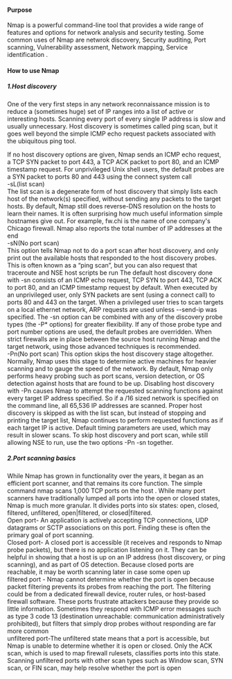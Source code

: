 <h4> Purpose</h4>

Nmap is a powerful command-line tool that provides a wide range of features and options for network analysis and security testing.
Some common uses of Nmap are netwrok discovery, Security auditing, Port scanning, Vulnerability assessment, Network mapping, Service identification .
<h4> How to use Nmap </h4>
<h5>1.Host discovery </h5>
One of the very first steps in any network reconnaissance mission is to reduce a (sometimes huge) set of IP ranges into a list of active or interesting hosts. Scanning every port of every single IP address is slow and usually unnecessary.
Host discovery is sometimes called ping scan, but it goes well beyond the simple ICMP echo request packets associated with the ubiquitous ping tool.

If no host discovery options are given, Nmap sends an ICMP echo request, a TCP SYN packet to port 443, a TCP ACK packet to port 80, and an ICMP timestamp request.
For unprivileged Unix shell users, the default probes are a SYN packet to ports 80 and 443 using the connect system call
<br>
<bold>-sL(list scan)<bold>
<br>
The list scan is a degenerate form of host discovery that simply lists each host of the network(s) specified, without sending any packets to the target hosts. By default, Nmap still does reverse-DNS resolution on the hosts to learn their names. It is often surprising how much useful information simple hostnames give out. For example, fw.chi is the name of one company's Chicago firewall. Nmap also reports the total number of IP addresses at the end
<br>
-sN(No port scan)
<br>
This option tells Nmap not to do a port scan after host discovery, and only print out the available hosts that responded to the host discovery probes. This is often known as a “ping scan”, but you can also request that traceroute and NSE host scripts be run
The default host discovery done with -sn consists of an ICMP echo request, TCP SYN to port 443, TCP ACK to port 80, and an ICMP timestamp request by default. When executed by an unprivileged user, only SYN packets are sent (using a connect call) to ports 80 and 443 on the target. When a privileged user tries to scan targets on a local ethernet network, ARP requests are used unless --send-ip was specified. The -sn option can be combined with any of the discovery probe types (the -P* options) for greater flexibility. If any of those probe type and port number options are used, the default probes are overridden. When strict firewalls are in place between the source host running Nmap and the target network, using those advanced techniques is recommended.
<br>
-Pn(No port scan)
This option skips the host discovery stage altogether. Normally, Nmap uses this stage to determine active machines for heavier scanning and to gauge the speed of the network. By default, Nmap only performs heavy probing such as port scans, version detection, or OS detection against hosts that are found to be up. Disabling host discovery with -Pn causes Nmap to attempt the requested scanning functions against every target IP address specified. So if a /16 sized network is specified on the command line, all 65,536 IP addresses are scanned. Proper host discovery is skipped as with the list scan, but instead of stopping and printing the target list, Nmap continues to perform requested functions as if each target IP is active. Default timing parameters are used, which may result in slower scans. To skip host discovery and port scan, while still allowing NSE to run, use the two options -Pn -sn together.
<h5>2.Port scanning basics</h5>
While Nmap has grown in functionality over the years, it began as an efficient port scanner, and that remains its core function. The simple command nmap <target> scans 1,000 TCP ports on the host <target>. While many port scanners have traditionally lumped all ports into the open or closed states, Nmap is much more granular. It divides ports into six states: open, closed, filtered, unfiltered, open|filtered, or closed|filtered.
<br>
Open port- An application is actively accepting TCP connections, UDP datagrams or SCTP associations on this port. Finding these is often the primary goal of port scanning. 
<br>
Closed port- A closed port is accessible (it receives and responds to Nmap probe packets), but there is no application listening on it. They can be helpful in showing that a host is up on an IP address (host discovery, or ping scanning), and as part of OS detection. Because closed ports are reachable, it may be worth scanning later in case some open up
<br>
filtered port - Nmap cannot determine whether the port is open because packet filtering prevents its probes from reaching the port. The filtering could be from a dedicated firewall device, router rules, or host-based firewall software. These ports frustrate attackers because they provide so little information. Sometimes they respond with ICMP error messages such as type 3 code 13 (destination unreachable: communication administratively prohibited), but filters that simply drop probes without responding are far more common
<br>
unfiltered port-The unfiltered state means that a port is accessible, but Nmap is unable to determine whether it is open or closed. Only the ACK scan, which is used to map firewall rulesets, classifies ports into this state. Scanning unfiltered ports with other scan types such as Window scan, SYN scan, or FIN scan, may help resolve whether the port is open
<br>
